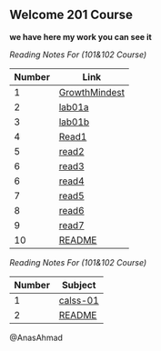 ## Welcome 201 Course
**we have here my work you can see it**

*Reading Notes For (101&102 Course)*

Number  | Link
------------- | -------------
|1| [GrowthMindest](https://anasahmad96.github.io/Reading-notes/GrowthMindest) |
|2| [lab01a](https://anasahmad96.github.io/Reading-notes/lab01a) |
|3| [lab01b](https://anasahmad96.github.io/Reading-notes/lab01b) |
|4| [Read1](https://anasahmad96.github.io/Reading-notes/Read1) |
|5| [read2](https://anasahmad96.github.io/Reading-notes/read2) |
|6| [read3](https://anasahmad96.github.io/Reading-notes/read03) |	
|6| [read4](https://anasahmad96.github.io/Reading-notes/read4) |
|7| [read5](https://anasahmad96.github.io/Reading-notes/read5)|
|8| [read6](https://anasahmad96.github.io/Reading-notes/read6)
|9| [read7](https://anasahmad96.github.io/Reading-notes/read7)|
|10| [README](https://anasahmad96.github.io/Reading-notes/)|

*Reading Notes For (101&102 Course)*

|Number|Subject|
|-----|------|
|1|[calss-01](https://anasahmad96.github.io/ReadingNote201Course/class-01)
|2|[README](https://anasahmad96.github.io/ReadingNote201Course/)

@AnasAhmad
